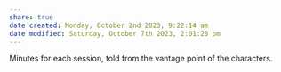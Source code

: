 ```yaml
---
share: true
date created: Monday, October 2nd 2023, 9:22:14 am
date modified: Saturday, October 7th 2023, 2:01:28 pm
---
```


Minutes for each session, told from the vantage point of the characters. 